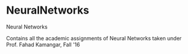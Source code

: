 # NeuralNetworks
Neural Networks

Contains all the academic assignments of Neural Networks taken under Prof. Fahad Kamangar, Fall '16
